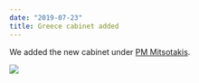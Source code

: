 ```yaml
---
date: "2019-07-23"
title: Greece cabinet added
---
```


We added the new cabinet under [PM Mitsotakis](http://www.parlgov.org/explore/grc/cabinet/2019-07-08/).

![](/images/parliament-netherlands.jpg)
